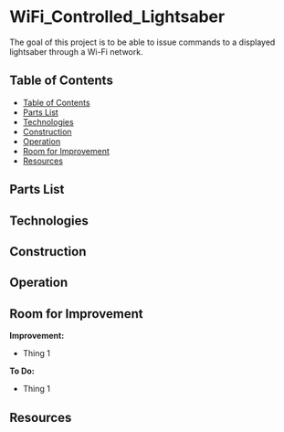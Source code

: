 # WiFi_Controlled_Lightsaber
The goal of this project is to be able to issue commands to a displayed lightsaber through a Wi-Fi network.


## Table of Contents
- [Table of Contents](#table-of-contents)
- [Parts List](#parts-list)
- [Technologies](#technologies)
- [Construction](#construction)
- [Operation](#operation)
- [Room for Improvement](#room-for-improvement)
- [Resources](#resources)

## Parts List

## Technologies

## Construction

## Operation

## Room for Improvement

**Improvement:**

- Thing 1

**To Do:**

- Thing 1

## Resources
